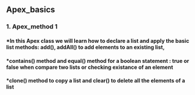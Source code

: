 ## Apex_basics

### 1. Apex_method 1
####  *In this Apex class we will learn how to declare a list and apply the basic list methods: add(), addAll() to add elements to an existing list,
####  *contains() method  and equal() method for a boolean statement : true or false when compare two lists or checking existance of an element
####  *clone() method to copy a list and clear() to delete all the elements of a list



